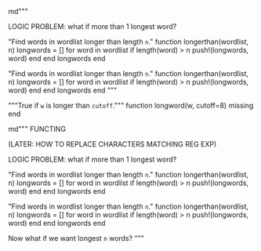 md"""

LOGIC PROBLEM: what if more than 1 longest word?

"Find words in wordlist longer than length `n`."
function longerthan(wordlist, n)
    longwords  = []
    for word in wordlist
        if length(word) > n
            push!(longwords, word)
        end
    end
    longwords
end



"Find words in wordlist longer than length `n`."
function longerthan(wordlist, n)
    longwords  = []
    for word in wordlist
        if length(word) > n
            push!(longwords, word)
        end
    end
    longwords
end
"""



"""True if `w` is longer than `cutoff`."""
function longword(w, cutoff=8)
	missing
end


md""" FUNCTING

(LATER: HOW TO REPLACE CHARACTERS MATCHING REG EXP)


LOGIC PROBLEM: what if more than 1 longest word?

"Find words in wordlist longer than length `n`."
function longerthan(wordlist, n)
    longwords  = []
    for word in wordlist
        if length(word) > n
            push!(longwords, word)
        end
    end
    longwords
end



"Find words in wordlist longer than length `n`."
function longerthan(wordlist, n)
    longwords  = []
    for word in wordlist
        if length(word) > n
            push!(longwords, word)
        end
    end
    longwords
end


Now what if we want longest `n` words?
"""
